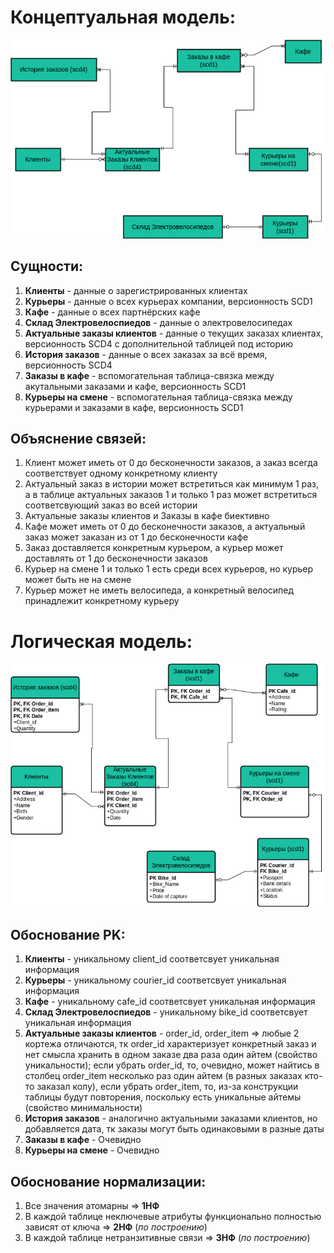 # Концептуальная модель:

![Концептуальная модель](https://github.com/fl4cko11/Data_Bases_MIPT/blob/main/Delivery_DB_Project/Conceptual_model/Conceptual_Model_.png)

## Cущности:
1) **Клиенты** - данные о зарегистрированных клиентах
2) **Курьеры** - данные о всех курьерах компании, версионность SCD1
3) **Кафе** - данные о всех партнёрских кафе
4) **Склад Электровелоспиедов** - данные о электровелосипедах
5) **Актуальные заказы клиентов** - данные о текущих заказах клиентах, версионность SCD4 с дополнительной таблицей под историю
6) **История заказов** - данные о всех заказах за всё время, версионность SCD4
7) **Заказы в кафе** - вспомогательная таблица-связка между акутальными заказами и кафе, версионность SCD1
8) **Курьеры на смене** - вспомогательная таблица-связка между курьерами и заказами в кафе, версионность SCD1

## Объяснение связей:
1) Клиент может иметь от 0 до бесконечности заказов, а заказ всегда соответствует одному конкретному клиенту
2) Актуальный заказ в истории может встретиться как минимум 1 раз, а в таблице актуальных заказов 1 и только 1 раз может встретиться соответсвующий заказ во всей истории
3) Актуальные заказы клиентов и Заказы в кафе биективно
4) Кафе может иметь от 0 до бесконечности заказов, а актуальный заказ может заказан из от 1 до бесконечности кафе
5) Заказ доставляется конкретным курьером, а курьер может доставлять от 1 до бесконечности заказов
6) Курьер на смене 1 и только 1 есть среди всех курьеров, но курьер может быть не на смене
7) Курьер может не иметь велосипеда, а конкретный велосипед принадлежит конкретному курьеру

# Логическая модель:

![Логиеская модель](https://github.com/fl4cko11/Data_Bases_MIPT/blob/main/Delivery_DB_Project/Logic_model/Logic_Model_.png)

## Обоснование PK:
1) **Клиенты** - уникальному client_id соответсвует уникальная информация
2) **Курьеры** - уникальному courier_id соответсвует уникальная информация
3) **Кафе** - уникальному cafe_id соответсвует уникальная информация
4) **Склад Электровелоспиедов** - уникальному bike_id соответсвует уникальная информация
5) **Актуальные заказы клиентов** - order_id, order_item => любые 2 кортежа отличаются, тк order_id характеризует конкретный заказ и нет смысла хранить в одном заказе два раза один айтем (свойство уникальности); если убрать order_id, то, очевидно, может найтись в столбец order_item несколько раз один айтем (в разных заказах кто-то заказал колу), если убрать order_item, то, из-за конструкции таблицы будут повторения, поскольку есть уникальные айтемы (свойство минимальности)
6) **История заказов** - аналогично актуальными заказами клиентов, но добавляется дата, тк заказы могут быть одинаковыми в разные даты
7) **Заказы в кафе** - Очевидно
8) **Курьеры на смене** - Очевидно

## Обоснование нормализации:
1) Все значения атомарны => **1НФ**
2) В каждой таблице неключевые атрибуты функционально полностью зависят от ключа => **2НФ** (*по построению*)
3) В каждой таблице нетранзитивные связи => **3НФ** (*по построению*)
